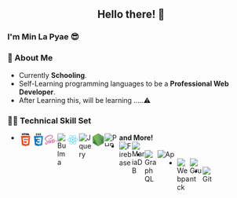 <h2 align="center">Hello there! 👋</h2>
<h3>I'm <b>Min La Pyae</b> 😎 </h3>
<h3><b>🤗 About Me</b></h3>
<ul>
    <li>Currently <b>Schooling</b>.</li>
    <li>Self-Learning programming languages to be a <b> Professional Web Developer</b>.</li>
    <li>After Learning this, will be learning .....⚠️ </li>
</ul>
<h3><b>👨‍💻 Technical Skill Set</b></h3>
<ul>   
    <li> 
<img align="left" alt="HTML5" width="26px" src="https://raw.githubusercontent.com/github/explore/80688e429a7d4ef2fca1e82350fe8e3517d3494d/topics/html/html.png" style="max-width:100%;" />      
<img align="left" alt="CSS3" width="26px" src="https://raw.githubusercontent.com/github/explore/80688e429a7d4ef2fca1e82350fe8e3517d3494d/topics/css/css.png" style="max-width:100%;"> 
<img align="left" alt="Sass" width="26px" src="https://raw.githubusercontent.com/github/explore/80688e429a7d4ef2fca1e82350fe8e3517d3494d/topics/sass/sass.png" style="max-width:100%;"> 
<img align="left" alt="Bulma" width="18px" src="https://seeklogo.com/images/B/bulma-logo-45B5145BF4-seeklogo.com.png" style="max-width:100%;"> 
<img align="left" alt="React" width="26px" src="https://raw.githubusercontent.com/github/explore/80688e429a7d4ef2fca1e82350fe8e3517d3494d/topics/react/react.png" style="max-width:100%;"> 
<img align="left" alt="Jquery" width="26px" src="https://openjsf.org/wp-content/uploads/sites/84/2019/10/jquery-logo-vertical_large_square.png" style="max-width:100%;"> 
<img align="left" alt="Node.js" width="26px" src="https://raw.githubusercontent.com/github/explore/80688e429a7d4ef2fca1e82350fe8e3517d3494d/topics/nodejs/nodejs.png" style="max-width:100%;"> 
<img align="left" alt="PHP" width="30px" height="26px"  src="https://www.php.net/images/logos/new-php-logo.svg" style="max-width:100%;"> <b>and More!</b> 
    </li>    
    <li> <img align="left" alt="Firebase" width="26px"  src="https://img.icons8.com/color/452/firebase.png" style="max-width:100%;" > <img align="left" alt="MariaDB" width="26px"  src="https://mariadb.com/wp-content/uploads/2019/11/mariadb-logo-vert_blue-transparent.png" style="max-width:100%;" > </li>
    <li> 
<img align="left" alt="GraphQL" width="26px"  src="https://banner2.cleanpng.com/20180415/ptq/kisspng-graphql-query-language-representational-state-tran-github-5ad35d73740d43.7369115215238014594754.jpg" style="max-width:100%;" >      
<img align="left" alt="Apollo" width="40px" height="20px"  src="https://d2eip9sf3oo6c2.cloudfront.net/tags/images/000/001/216/landscape/apollo-seeklogo.com_%281%29.png" style="max-width:100%;" > 
    </li>
    <li> 
<img align="left" alt="Webpack" width="26px"   src="https://raw.githubusercontent.com/webpack/media/master/logo/icon-square-big.png" style="max-width:100%;" > 
<img align="left" alt="Grunt" width="26px"   src="https://gruntjs.com/img/og.png" style="max-width:100%;" > 
    </li>
    <li>
<img align="left" alt="Git" width="26px"   src="https://seeklogo.com/images/G/github-logo-5F384D0265-seeklogo.com.png" style="max-width:100%;" > 
 </li>
</ul>
